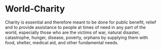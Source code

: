 # World-Charity
Charity is essential and therefore meant to be done for public benefit, relief and to provide assistance to people at times of need in any part of the world, especially those who are the victims of war, natural disaster, catastrophe, hunger, disease, poverty, orphans by supplying them with food, shelter, medical aid, and other fundamental needs.
